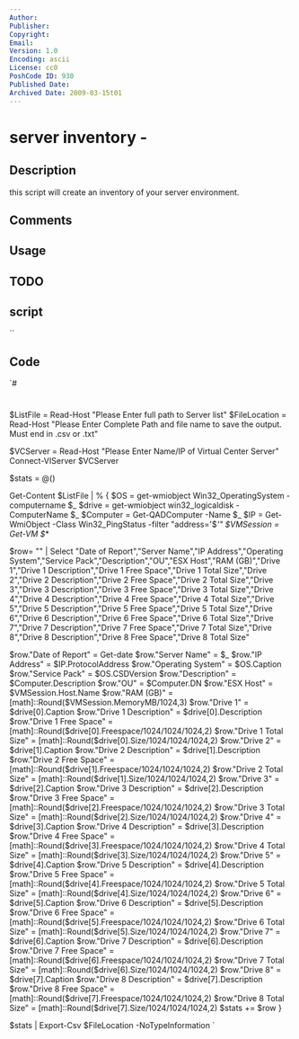```yaml
---
Author: 
Publisher: 
Copyright: 
Email: 
Version: 1.0
Encoding: ascii
License: cc0
PoshCode ID: 930
Published Date: 
Archived Date: 2009-03-15t01
---
```


# server inventory - 

## Description

this script will create an inventory of your server environment.

## Comments



## Usage



## TODO



## script

``

## Code

`#
 #
 
 
 
 $ListFile = Read-Host "Please Enter full path to Server list"
 $FileLocation = Read-Host "Please Enter Complete Path and file name to save the output.  Must end in .csv or .txt"
 
 $VCServer = Read-Host "Please Enter Name/IP of Virtual Center Server"
 Connect-VIServer $VCServer
 
 $stats = @()
 
 Get-Content $ListFile | % {
 $OS = get-wmiobject Win32_OperatingSystem -computername $_
 $drive = get-wmiobject win32_logicaldisk -ComputerName $_
 $Computer = Get-QADComputer -Name $_
 $IP = Get-WmiObject -Class Win32_PingStatus -filter "address='$_'"
 $VMSession = Get-VM $_*
 
 $row= "" | Select "Date of Report","Server Name","IP Address","Operating System","Service Pack","Description","OU","ESX Host","RAM (GB)","Drive 1","Drive 1 Description","Drive 1 Free Space","Drive 1 Total Size","Drive 2","Drive 2 Description","Drive 2 Free Space","Drive 2 Total Size","Drive 3","Drive 3 Description","Drive 3 Free Space","Drive 3 Total Size","Drive 4","Drive 4 Description","Drive 4 Free Space","Drive 4 Total Size","Drive 5","Drive 5 Description","Drive 5 Free Space","Drive 5 Total Size","Drive 6","Drive 6 Description","Drive 6 Free Space","Drive 6 Total Size","Drive 7","Drive 7 Description","Drive 7 Free Space","Drive 7 Total Size","Drive 8","Drive 8 Description","Drive 8 Free Space","Drive 8 Total Size"
 
 $row."Date of Report" = Get-date
 $row."Server Name" = $_
 $row."IP Address" = $IP.ProtocolAddress
 $row."Operating System" = $OS.Caption
 $row."Service Pack" = $OS.CSDVersion
 $row."Description" = $Computer.Description
 $row."OU" = $Computer.DN
 $row."ESX Host" = $VMSession.Host.Name
 $row."RAM (GB)" = [math]::Round($VMSession.MemoryMB/1024,3)
 $row."Drive 1" = $drive[0].Caption
 $row."Drive 1 Description" = $drive[0].Description
 $row."Drive 1 Free Space" = [math]::Round($drive[0].Freespace/1024/1024/1024,2)
 $row."Drive 1 Total Size" = [math]::Round($drive[0].Size/1024/1024/1024,2)
 $row."Drive 2" = $drive[1].Caption
 $row."Drive 2 Description" = $drive[1].Description
 $row."Drive 2 Free Space" = [math]::Round($drive[1].Freespace/1024/1024/1024,2)
 $row."Drive 2 Total Size" = [math]::Round($drive[1].Size/1024/1024/1024,2)
 $row."Drive 3" = $drive[2].Caption
 $row."Drive 3 Description" = $drive[2].Description
 $row."Drive 3 Free Space" = [math]::Round($drive[2].Freespace/1024/1024/1024,2)
 $row."Drive 3 Total Size" = [math]::Round($drive[2].Size/1024/1024/1024,2)
 $row."Drive 4" = $drive[3].Caption
 $row."Drive 4 Description" = $drive[3].Description
 $row."Drive 4 Free Space" = [math]::Round($drive[3].Freespace/1024/1024/1024,2)
 $row."Drive 4 Total Size" = [math]::Round($drive[3].Size/1024/1024/1024,2)
 $row."Drive 5" = $drive[4].Caption
 $row."Drive 5 Description" = $drive[4].Description
 $row."Drive 5 Free Space" = [math]::Round($drive[4].Freespace/1024/1024/1024,2)
 $row."Drive 5 Total Size" = [math]::Round($drive[4].Size/1024/1024/1024,2)
 $row."Drive 6" = $drive[5].Caption
 $row."Drive 6 Description" = $drive[5].Description
 $row."Drive 6 Free Space" = [math]::Round($drive[5].Freespace/1024/1024/1024,2)
 $row."Drive 6 Total Size" = [math]::Round($drive[5].Size/1024/1024/1024,2)
 $row."Drive 7" = $drive[6].Caption
 $row."Drive 7 Description" = $drive[6].Description
 $row."Drive 7 Free Space" = [math]::Round($drive[6].Freespace/1024/1024/1024,2)
 $row."Drive 7 Total Size" = [math]::Round($drive[6].Size/1024/1024/1024,2)
 $row."Drive 8" = $drive[7].Caption
 $row."Drive 8 Description" = $drive[7].Description
 $row."Drive 8 Free Space" = [math]::Round($drive[7].Freespace/1024/1024/1024,2)
 $row."Drive 8 Total Size" = [math]::Round($drive[7].Size/1024/1024/1024,2)
 $stats += $row
 }
 
 $stats | Export-Csv $FileLocation -NoTypeInformation
`


